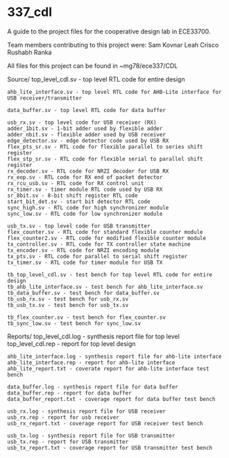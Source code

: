 # 337_cdl
A guide to the project files for the cooperative design lab in ECE33700.

Team members contributing to this project were:
Sam Kovnar
Leah Crisco
Rushabh Ranka

All files for this project can be found in
~mg78/ece337/CDL

Source/
	top_level_cdl.sv - top level RTL code for entire design

	ahb_lite_interface.sv - top level RTL code for AHB-Lite interface for USB receiver/transmitter

	data_buffer.sv - top level RTL code for data buffer

	usb_rx.sv - top level code for USB receiver (RX)
	adder_1bit.sv - 1-bit adder used by flexible adder
	adder_nbit.sv - flexible adder used by USB receiver
	edge_detector.sv - edge detector code used by USB RX
	flex_pts_sr.sv - RTL code for flexible parallel to series shift register
	flex_stp_sr.sv - RTL code for flexible serial to parallel shift register
	rx_decoder.sv - RTL code for NRZI decoder for USB RX
	rx_eop.sv - RTL code for RX end of packet detector
	rx_rcu_usb.sv - RTL code for RX control unit
	rx_timer.sv - timer module RTL code used by USB RX
	sr_8bit.sv - 8-bit shift register RTL code
	start_bit_det.sv - start bit detector RTL code
	sync_high.sv - RTL code for high synchronizer module
	sync_low.sv - RTL code for low synchronizer module
	
	usb_tx.sv - top level code for USB transmitter
	flex_counter.sv - RTL code for standard flexible counter module
	flex_counter2.sv - RTL code for modified flexible counter module
	tx_controller.sv - RTL code for TX controller state machine
	tx_encoder.sv - RTL code for NRZI encoding module
	tx_pts.sv - RTL code for parallel to serial shift register
	tx_timer.sv - RTL code for timer module for USB TX

	tb_top_level_cdl.sv - test bench for top level RTL code for entire design
	tb_ahb_lite_interface.sv - test bench for ahb_lite_interface.sv
	tb_data_buffer.sv - test bench for data_buffer.sv
	tb_usb_rx.sv - test bench for usb_rx.sv
	tb_usb_tx.sv - test bench for usb_tx.sv

	tb_flex_counter.sv - test bench for flex_counter.sv
	tb_sync_low.sv - test bench for sync_low.sv
	
Reports/
	top_level_cdl.log - synthesis report file for top level
	top_level_cdl.rep - report for top level design

	ahb_lite_interface.log - synthesis report file for ahb-lite interface
	ahb_lite_interface.rep - report for ahb-lite interface
	ahb_lite_report.txt - coverate report for ahb-lite interface test bench

	data_buffer.log - synthesis report file for data buffer
	data_buffer.rep - report for data buffer
	data_buffer_report.txt - coverage report for data buffer test bench

	usb_rx.log - synthesis report file for USB receiver
	usb_rx.rep - report for usb receiver
	usb_rx_report.txt - coverage report for USB receiver test bench

	usb_tx.log - synthesis report file for USB transmitter
	usb_tx.rep - report for USB transmitter
	usb_tx_report.txt - coverage report for USB transmitter test bench

	
